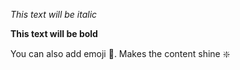 *This text will be italic*

**This text will be bold**

You can also add emoji :tada:.  Makes the content shine :sparkle:
